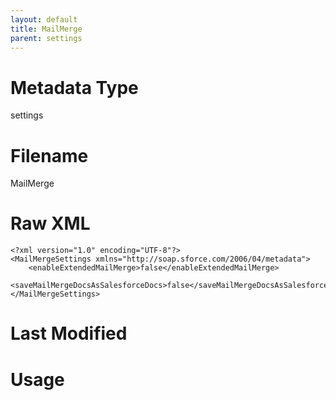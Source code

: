 ```yaml
---
layout: default
title: MailMerge
parent: settings
---
```

# Metadata Type
settings


# Filename 
MailMerge


# Raw XML
```
<?xml version="1.0" encoding="UTF-8"?>
<MailMergeSettings xmlns="http://soap.sforce.com/2006/04/metadata">
    <enableExtendedMailMerge>false</enableExtendedMailMerge>
    <saveMailMergeDocsAsSalesforceDocs>false</saveMailMergeDocsAsSalesforceDocs>
</MailMergeSettings>
```


# Last Modified


# Usage
